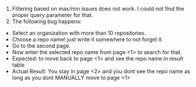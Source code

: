 1. Filtering based on max/min issues does not work. I could not find the proper query parameter for that.
2. The following bug happens:
  *  Select an organization with more than 10 repositories.
  *  Choose a repo name! just write it somewhere to not forget it.
  *  Go to the second page.
  *  Now enter the selected repo name from page <1> to search for that.
  *  Expected: to move back to page <1> and see the repo name in result table
  *  Actual Result: You stay in page <2> and you dont see the repo name as long as you dont MANUALLY move to page <1>
